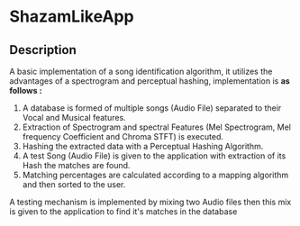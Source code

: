 # ShazamLikeApp
## **Description**
A basic implementation of a song  identification algorithm, it utilizes the advantages of a spectrogram and perceptual hashing, implementation is **as follows :**
1. A database is formed of multiple songs (Audio File) separated to their Vocal and Musical features.
2. Extraction of Spectrogram and spectral Features (Mel Spectrogram, Mel frequency Coefficient and Chroma STFT) is executed.
3. Hashing the extracted data with a Perceptual Hashing Algorithm.
4. A test Song (Audio File) is given to the application with extraction of its Hash the matches are found.
5. Matching percentages are calculated according to a mapping algorithm and then sorted to the user.

A testing mechanism is implemented by mixing two Audio files then this mix is given to the application to find it's matches in the database